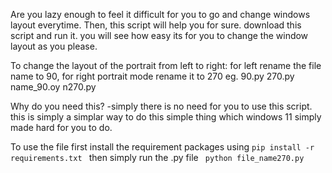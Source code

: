 Are you lazy enough to feel it difficult for you to go and change windows layout everytime. Then, this script will help you for sure. 
download this script and run it. you will see how easy its for you to change the window layout as you please. 

To change the layout of the portrait from left to right: for left rename the file name to 90, for right portrait mode rename it to 270
eg.
90.py
270.py
name_90.oy
n270.py

Why do you need this?
-simply there is no need for you to use this script.
this is simply a simplar way to do this simple thing which windows 11 simply made hard for you to do.


To use the file
first install the requirement packages using
<code>pip install -r requirements.txt </code>
then simply run the .py file
<code> python file_name270.py </code>
